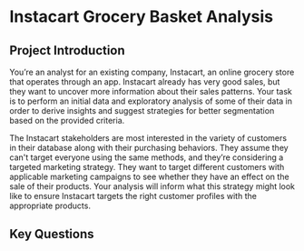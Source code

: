 # Instacart Grocery Basket Analysis

## Project Introduction
You’re an analyst for an existing company, Instacart, an online grocery store
that operates through an app. Instacart already has very good sales, but they
want to uncover more information about their sales patterns. Your task is to
perform an initial data and exploratory analysis of some of their data in order
to derive insights and suggest strategies for better segmentation based on
the provided criteria.

The Instacart stakeholders are most interested in the variety of customers in their database
along with their purchasing behaviors. They assume they can't target everyone using the
same methods, and they’re considering a targeted marketing strategy. They want to target
different customers with applicable marketing campaigns to see whether they have an effect
on the sale of their products. Your analysis will inform what this strategy might look like to
ensure Instacart targets the right customer profiles with the appropriate products.

## Key Questions
